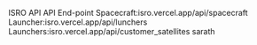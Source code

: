 ISRO API
API End-point
Spacecraft:isro.vercel.app/api/spacecraft
Launcher:isro.vercel.app/api/lunchers
Launchers:isro.vercel.app/api/customer_satellites
sarath
